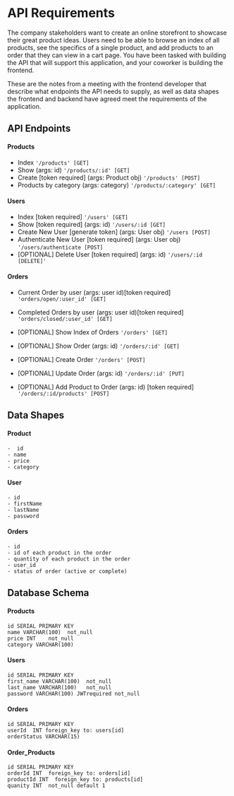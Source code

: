 # API Requirements
The company stakeholders want to create an online storefront to showcase their great product ideas. Users need to be able to browse an index of all products, see the specifics of a single product, and add products to an order that they can view in a cart page. You have been tasked with building the API that will support this application, and your coworker is building the frontend.

These are the notes from a meeting with the frontend developer that describe what endpoints the API needs to supply, as well as data shapes the frontend and backend have agreed meet the requirements of the application. 

## API Endpoints
#### Products
- Index `'/products' [GET]`
- Show  (args: id) `'/products/:id' [GET]`
- Create [token required] (args: Product obj) `'/products' [POST]`
- Products by category (args: category) `'/products/:category' [GET]`

#### Users
- Index [token required] `'/users' [GET]`
- Show [token required] (args: id)  `'/users/:id [GET]`
- Create New User [generate token] (args: User obj) `'/users [POST]`
- Authenticate New User [token required] (args: User obj) `'/users/authenticate [POST]`
- [OPTIONAL] Delete User [token required] (args: id) `'/users/:id [DELETE]'`

#### Orders
- Current Order by user (args: user id)[token required] `'orders/open/:user_id' [GET]`
- Completed Orders by user (args: user id)[token required] `'orders/closed/:user_id' [GET]`

- [OPTIONAL] Show Index of Orders `'/orders' [GET]` 
- [OPTIONAL] Show Order (args: id) `'/orders/:id' [GET]` 
- [OPTIONAL] Create Order `'/orders' [POST]` 
- [OPTIONAL] Update Order (args: id) `'/orders/:id' [PUT]` 
- [OPTIONAL] Add Product to Order (args: id) [token required] `'/orders/:id/products' [POST]` 

## Data Shapes
#### Product
```
-  id
- name
- price
- category
```
#### User
```
- id
- firstName
- lastName
- password
```
#### Orders
```
- id
- id of each product in the order
- quantity of each product in the order
- user_id
- status of order (active or complete)
```
## Database Schema
#### Products
```
id SERIAL PRIMARY KEY     
name VARCHAR(100)  not_null   
price INT    not_null   
category VARCHAR(100)   
```
#### Users
```
id SERIAL PRIMARY KEY     
first_name VARCHAR(100)  not_null   
last_name VARCHAR(100)   not_null   
password VARCHAR(100) JWTrequired not_null   
```
#### Orders
```
id SERIAL PRIMARY KEY    
userId  INT foreign_key to: users[id]   
orderStatus VARCHAR(15)   
```
#### Order_Products
```
id SERIAL PRIMARY KEY    
orderId INT  foreign_key to: orders[id]   
productId INT  foreign_key to: products[id]
quanity INT  not_null default 1   
```
